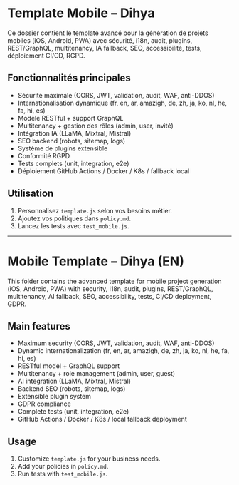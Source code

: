# Template Mobile – Dihya

Ce dossier contient le template avancé pour la génération de projets mobiles (iOS, Android, PWA) avec sécurité, i18n, audit, plugins, REST/GraphQL, multitenancy, IA fallback, SEO, accessibilité, tests, déploiement CI/CD, RGPD.

## Fonctionnalités principales
- Sécurité maximale (CORS, JWT, validation, audit, WAF, anti-DDOS)
- Internationalisation dynamique (fr, en, ar, amazigh, de, zh, ja, ko, nl, he, fa, hi, es)
- Modèle RESTful + support GraphQL
- Multitenancy + gestion des rôles (admin, user, invité)
- Intégration IA (LLaMA, Mixtral, Mistral)
- SEO backend (robots, sitemap, logs)
- Système de plugins extensible
- Conformité RGPD
- Tests complets (unit, integration, e2e)
- Déploiement GitHub Actions / Docker / K8s / fallback local

## Utilisation
1. Personnalisez `template.js` selon vos besoins métier.
2. Ajoutez vos politiques dans `policy.md`.
3. Lancez les tests avec `test_mobile.js`.

---

# Mobile Template – Dihya (EN)

This folder contains the advanced template for mobile project generation (iOS, Android, PWA) with security, i18n, audit, plugins, REST/GraphQL, multitenancy, AI fallback, SEO, accessibility, tests, CI/CD deployment, GDPR.

## Main features
- Maximum security (CORS, JWT, validation, audit, WAF, anti-DDOS)
- Dynamic internationalization (fr, en, ar, amazigh, de, zh, ja, ko, nl, he, fa, hi, es)
- RESTful model + GraphQL support
- Multitenancy + role management (admin, user, guest)
- AI integration (LLaMA, Mixtral, Mistral)
- Backend SEO (robots, sitemap, logs)
- Extensible plugin system
- GDPR compliance
- Complete tests (unit, integration, e2e)
- GitHub Actions / Docker / K8s / local fallback deployment

## Usage
1. Customize `template.js` for your business needs.
2. Add your policies in `policy.md`.
3. Run tests with `test_mobile.js`.
